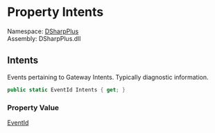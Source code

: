# Property Intents

Namespace: [DSharpPlus](DSharpPlus.md)  
Assembly: DSharpPlus.dll

## <a id="DSharpPlus_LoggerEvents_Intents"></a>Intents

Events pertaining to Gateway Intents. Typically diagnostic information.

```csharp
public static EventId Intents { get; }
```

### Property Value

[EventId](https://learn.microsoft.com/dotnet/api/microsoft.extensions.logging.eventid)

